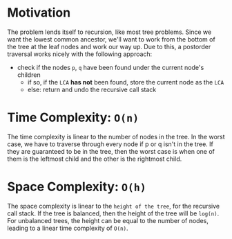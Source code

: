 # Motivation
The problem lends itself to recursion, like most tree problems. Since we want the lowest common ancestor, we'll want to work from the bottom of the tree at the leaf nodes and work our way up. Due to this, a postorder traversal works nicely with the following approach:
* check if the nodes `p`, `q` have been found under the current node's children 
	* if so, if the `LCA` __has not__ been found, store the current node as the `LCA`
	* else: return and undo the recursive call stack

# Time Complexity: `O(n)`
The time complexity is linear to the number of nodes in the tree. In the worst case, we have to traverse through every node if p or q isn't in the tree. If they are guaranteed to be in the tree, then the worst case is when one of them is the leftmost child and the other is the rightmost child.

# Space Complexity: `O(h)`
The space complexity is linear to the `height of the tree`, for the recursive call stack. If the tree is balanced, then the height of the tree will be `log(n)`. For unbalanced trees, the height can be equal to the number of nodes, leading to a linear time complexity of `O(n)`.
